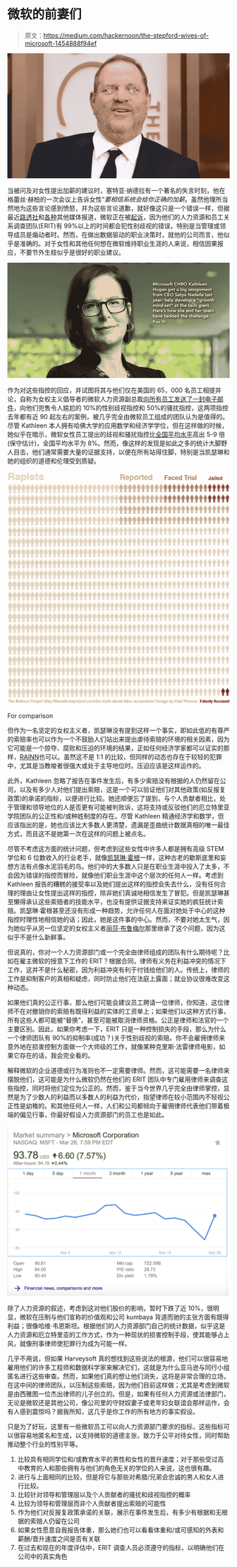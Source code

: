 # 微软的前妻们

> 原文：<https://medium.com/hackernoon/the-stepford-wives-of-microsoft-1454888f94ef>

![](img/b2a64e5cde6110e636e9a23f3903cab2.png)

当被问及对女性提出加薪的建议时，塞特亚·纳德拉有一个著名的失言时刻，他在格蕾丝·赫柏的一次会议上告诉女性“*要相信系统会给你正确的加薪*。虽然他理所当然地为这些言论感到愤怒，并为这些言论道歉，就好像这只是一个错误一样，但据最近[路透社](https://www.reuters.com/article/us-microsoft-women/microsoft-women-filed-238-discrimination-and-harassment-complaints-idUSKCN1GP077)和[各种](https://www.theverge.com/2018/3/13/17113868/microsoft-gender-discrimination-lawsuit-pay-gap)其他媒体报道，微软正在被[起诉](https://microsoftgendercase.com)，因为他们的人力资源和员工关系调查团队(ERIT)有 99%以上的时间都会犯性别歧视的错误，特别是当管理或领导成员是煽动者时。然而，在做出数据驱动的职业决策时，就他的公司而言，他似乎是准确的。对于女性和其他任何想在微软维持职业生涯的人来说，相信因果报应，不要节外生枝似乎是很好的职业建议。

![](img/40ae29b858eefda0b38ccf86acd3546c.png)

作为对这些指控的回应，并试图将其与他们仅在美国的 65，000 名员工相提并论，自称为女权主义倡导者的微软人力资源副总裁[向所有员工发送了一封电子邮件](https://news.microsoft.com/2018/03/15/evp-kathleen-hogan-email-to-employees-making-sure-every-voice-is-heard/)，向他们兜售令人尴尬的 10%的性别歧视指控和 50%的骚扰指控，这两项指控去年都有近 90 起左右的案例，被几乎完全由微软员工组成的团队认为是值得的。尽管 Kathleen 本人拥有哈佛大学的应用数学和经济学学位，但在这样做的时候，她似乎在暗示，微软女性员工提出的歧视和骚扰指控比[全国平均水平](https://www.nsvrc.org/publications/articles/false-reports-moving-beyond-issue-successfully-investigate-and-prosecute-non-s)高出 5-9 倍(保守估计)，全国平均水平为 8%。然而，像这样的发现是如此之多的统计大脚野人目击，他们通常需要大量的证据支持，以便在所有站得住脚，特别是当凯瑟琳和她的组织的道德和伦理受到质疑。

![](img/bffa9fc955bcfdb76efc4fdf43e981e0.png)

For comparison

但作为一名坚定的女权主义者，凯瑟琳没有提到这样一个事实，即如此低的有尊严的索赔率也可以作为一个不鼓励人们站出来提出虐待索赔的环境的相关因素，因为它可能是一个掠夺、腐败和压迫的环境的结果，正如任何经济学家都可以证实的那样，[RAINN](https://www.rainn.org/statistics/criminal-justice-system)也可以。虽然这不是 1:1 的比较，但同样的动态也存在于较轻的犯罪中，尤其是当教唆者很强大或处于主导地位时。压迫应该是这样运作的。

此外，Kathleen 忽略了报告在事件发生后，有多少索赔没有根据的人仍然留在公司，以及有多少人对他们提出索赔，这是一个可以验证他们对其他政策(如反报复政策)的承诺的指标，以便进行比较。她还顺便忘了提到，与个人贡献者相比，处于管理和领导地位的人是否更有可能被判败诉，这将支持或反驳他们的厄立特里亚学院团队的公正性和/或种姓制度的存在。尽管 Kathleen 精通经济学和数学，但应该指出的是，她也应该比大多数人更清楚，遗漏是歪曲统计数据真相的唯一最佳方式，而且这不是她第一次在这样的问题上被点名。

尽管不考虑这方面的统计问题，但考虑到这些女性中许多人都是拥有高级 STEM 学位和 6 位数收入的行业老手，就像[凯瑟琳·霍根](https://news.microsoft.com/exec/kathleen-hogan/)一样，这种古老的歇斯底里和妄想方法有点像水泥羽毛的鸟。他们中的大多数人只是在职业生涯中投入了太多，不会因为错误的指控而冒险，就像他们职业生涯中这个层次的任何人一样。考虑到 Kathleen 报告的糟糕的接受率以及她们提出这样的指控会失去什么，没有任何合理的理由让女性提出这样的指控，除非她们真诚地相信发生了冒犯。但是凯瑟琳甚至懒得承认这些索赔者的技能水平，也没有提供证据支持来证实她的疯狂统计索赔。凯瑟琳·霍根甚至还没有形成一种趋势，允许任何人在面对她处于中心的这种指控时理性地相信她的话；因此，她是这件事的中心。然而，不要对她太生气，因为她似乎从另一位坚定的女权主义者[丽莎·布鲁梅尔](https://en.wikipedia.org/wiki/Lisa_Brummel)那里继承了这个问题，因为这似乎不是什么新鲜事。

但说真的，你对一个人力资源部门或一个完全由律师组成的团队有什么期待呢？比如在雇主微软的授意下工作的 ERIT？根据合同，律师有义务在利益冲突的情况下工作，这并不是什么秘密，因为利益冲突有利于付钱给他们的人。传统上，律师的工作是抑制客户的真相和疑虑，同时防止他们在法庭上露面；就业协议很难改变这种动态。

如果他们真的公正行事，那么他们可能会建议员工聘请一位律师，你知道，这位律师不在对撤销你的索赔有既得利益的实体的工资单上；如果他们以这种方式行事，所有这些人都可能被“替换”，甚至可能被取消律师资格。公正是律师和法官的一个主要区别。因此，如果你考虑一下，ERIT 只是一种控制损失的手段，那么为什么一个律师团队有 90%的抑制率(成功？)关于性别歧视的索赔。你不会雇佣律师来意外地在损害控制方面做一个大师级的工作，就像某种克里斯·法雷律师电影，如果它存在的话，我会完全看的。

解释微软的企业道德或行为准则也不一定需要律师。然而，这可能需要一名律师来摆脱他们，这可能是为什么微软仍然在他们的 ERIT 团队中专门雇用律师来调查这些指控，同时将他们定位为公正的。然而，鉴于当今世界几乎完全由律师掌控，显然是为了少数人的利益而以多数人的利益为代价，指望律师在较小范围内不轻视公正性是幼稚的。和其他任何人一样，人们和公司都倾向于雇佣律师代表他们带着极端的偏见行事，你最好假设人力资源部门的员工也是如此。

![](img/057d959cae9699f2692bab90da65c314.png)

除了人力资源的叙述，考虑到这对他们股价的影响，暂时下跌了近 10%，很明显，微软在压制与他们宣称的价值观和公司 kumbaya 背道而驰的主张方面有既得利益；很像哈维·韦恩斯坦。根据他们的人力资源部门自己的统计数据，似乎这是人力资源和厄立特里亚的工作方式，作为一种现状的损害控制手段，使其能够占上风，就像刑事律师使犯罪行为成为可能一样。

几乎不用说，但如果 Harveysoft 真的想找到这些说法的根源，他们可以很容易地雇用他们的许多工程师和数据科学家来解决它们，这就是为什么亚马逊与同行小组匿名进行这些审查。然而，如果他们真的想让他们消失，这将是非常合理的立场，在这中间的律师团队，以压制这些索赔，因为他们目前这样做；尤其是考虑到微软是由西雅图一位杰出律师的儿子创立的。但是，如果有任何人力资源或法律部门，无论是微软还是其他公司，像公司里的守财奴妻子或老年妇女联谊会那样运作，会有人感到震惊吗？据我所知，这几乎是你工作的所有地方的事实假设。

只是为了好玩，这里有一些微软员工可以向人力资源部门要求的指标，这些指标可以很容易地匿名和生成，以支持微软的道德主张，致力于公平对待女性，同时帮助推动整个行业的性别平等。

1.  比较具有相同学位和/或教育水平的男性和女性的晋升速度；对于那些受过高中教育的人和那些拥有与他们的角色无关的学位的人来说，这也很有趣。
2.  进行与上面相同的比较，但是将它与那些对希腊/兄弟会忠诚的男人和女人进行比较。
3.  比较针对领导和管理层以及个人贡献者的骚扰和歧视指控的概率
4.  比较为领导和管理层而非个人贡献者提出索赔的可能性
5.  作为他们对反报复政策承诺的关联，展示在事件发生后，有多少有根据和无根据的索赔人仍留在公司
6.  如果女性愿意自我报告体重，那么她们也可以看看体重和/或可感知的外表和薪酬/晋升速度之间是否有关联
7.  在过去和现在的年度评估中，ERIT 调查人员必须遵守的指标，以明确他们在公司中的真实角色